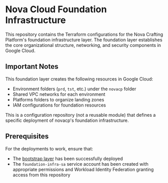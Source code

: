 # Nova Cloud Foundation Infrastructure

This repository contains the Terraform configurations for the Nova Crafting Platform's foundation infrastructure layer. The foundation layer establishes the core organizational structure, networking, and security components in Google Cloud.

## Important Notes

This foundation layer creates the following resources in Google Cloud:
- Environment folders (`prd`, `tst`, etc.) under the `novacp` folder
- Shared VPC networks for each environment
- Platforms folders to organize landing zones
- IAM configurations for foundation resources

This is a configuration repository (not a reusable module) that defines a specific deployment of novacp's foundation infrastructure.

## Prerequisites

For the deployments to work, ensure that:
- The [bootstrap layer](https://github.com/NovaSoftworks/fndry-bootstrap) has been successfully deployed
- The `foundation-infra-sa` service account has been created with appropriate permissions and Workload Identity Federation granting access from this repository

